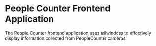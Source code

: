 # People Counter Frontend Application

The People Counter frontend application uses tailwindcss to effectively display information collected from PeopleCounter cameras.
